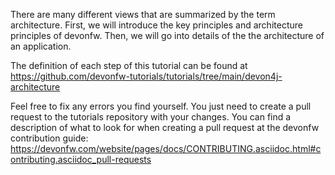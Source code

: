 There are many different views that are summarized by the term architecture. First, we will introduce the key principles and architecture principles of devonfw. Then, we will go into details of the the architecture of an application.



The definition of each step of this tutorial can be found at https://github.com/devonfw-tutorials/tutorials/tree/main/devon4j-architecture

Feel free to fix any errors you find yourself. You just need to create a pull request to the tutorials repository with your changes.
You can find a description of what to look for when creating a pull request at the devonfw contribution guide: https://devonfw.com/website/pages/docs/CONTRIBUTING.asciidoc.html#contributing.asciidoc_pull-requests
